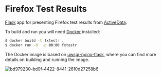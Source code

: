# Firefox Test Results

[Flask](http://flask.pocoo.org/) app for presenting Firefox test results
from [ActiveData](https://wiki.mozilla.org/Auto-tools/Projects/ActiveData).

To build and run you will need [Docker](https://www.docker.com/) installed:

```sh
$ docker build -t fxtestr .
$ docker run -d  -p 80:80 fxtestr
```

The Docker image is based on [uwsgi-nginx-flask](https://hub.docker.com/r/tiangolo/uwsgi-nginx-flask/),
where you can find more details on building and running the image.

![bd979230-bd0f-4422-8441-2610d27258b6](https://user-images.githubusercontent.com/122800/30221878-ceab8aac-94bc-11e7-9d6a-30fdb2f95d96.png)
